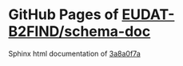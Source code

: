 GitHub Pages of [EUDAT-B2FIND/schema-doc](https://github.com/EUDAT-B2FIND/schema-doc.git)
===
Sphinx html documentation of [3a8a0f7a](https://github.com/EUDAT-B2FIND/schema-doc/tree/3a8a0f7a9bc06e165451545f55fe24886c7b71ae)
